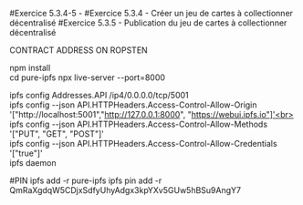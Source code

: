 #Exercice 5.3.4-5 -
#Exercice 5.3.4 - Créer un jeu de cartes à collectionner décentralisé
#Exercice 5.3.5 - Publication du jeu de cartes à collectionner décentralisé

CONTRACT ADDRESS ON ROPSTEN




npm install<br>
cd pure-ipfs
npx live-server --port=8000<br>





ipfs config Addresses.API /ip4/0.0.0.0/tcp/5001<br>
ipfs config --json API.HTTPHeaders.Access-Control-Allow-Origin '["http://localhost:5001","http://127.0.0.1:8000", "https://webui.ipfs.io"]'<br>
ipfs config --json API.HTTPHeaders.Access-Control-Allow-Methods '["PUT", "GET", "POST"]'<br>
ipfs config --json API.HTTPHeaders.Access-Control-Allow-Credentials '["true"]'<br>
ipfs daemon<br>


#PIN
ipfs add -r pure-ipfs
ipfs pin add -r QmRaXgdqW5CDjxSdfyUhyAdgx3kpYXv5GUw5hBSu9AngY7


 